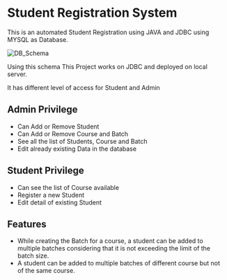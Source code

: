 # Student Registration System
This is an automated Student Registration using JAVA and JDBC using MYSQL as Database.

![DB_Schema](https://user-images.githubusercontent.com/70420133/200182224-17fae6b9-413c-44ca-a529-49a5e22aad28.jpg)

Using this schema
This Project works on JDBC and deployed on local server.

It has different level of access for Student and Admin

## Admin Privilege
- Can Add or Remove Student
- Can Add or Remove Course and Batch
- See all the list of Students, Course and Batch
- Edit already existing Data in the database

## Student Privilege
- Can see the list of Course available
- Register a new Student
- Edit detail of existing Student

## Features
- While creating the Batch for a course, a student can be added to multiple batches considering that it is not exceeding the limit of the batch size.
- A student can be added to multiple batches of different course but not of the same course.
